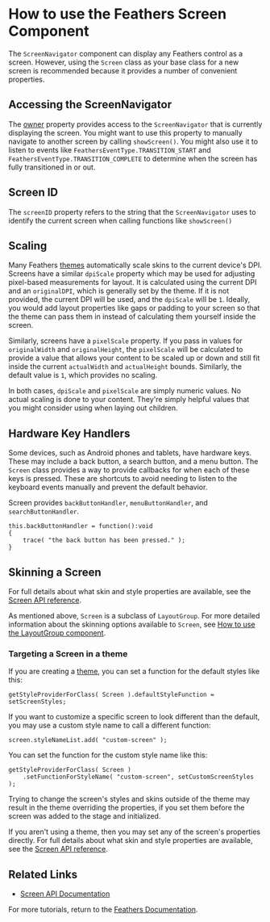 # How to use the Feathers Screen Component

The `ScreenNavigator` component can display any Feathers control as a screen. However, using the `Screen` class as your base class for a new screen is recommended because it provides a number of convenient properties.

## Accessing the ScreenNavigator

The [owner](http://feathersui.com/documentation/feathers/controls/Screen.html#owner) property provides access to the `ScreenNavigator` that is currently displaying the screen. You might want to use this property to manually navigate to another screen by calling `showScreen()`. You might also use it to listen to events like `FeathersEventType.TRANSITION_START` and `FeathersEventType.TRANSITION_COMPLETE` to determine when the screen has fully transitioned in or out.

## Screen ID

The `screenID` property refers to the string that the `ScreenNavigator` uses to identify the current screen when calling functions like `showScreen()`

## Scaling

Many Feathers [themes](themes.html) automatically scale skins to the current device's DPI. Screens have a similar `dpiScale` property which may be used for adjusting pixel-based measurements for layout. It is calculated using the current DPI and an `originalDPI`, which is generally set by the theme. If it is not provided, the current DPI will be used, and the `dpiScale` will be `1`. Ideally, you would add layout properties like gaps or padding to your screen so that the theme can pass them in instead of calculating them yourself inside the screen.

Similarly, screens have a `pixelScale` property. If you pass in values for `originalWidth` and `originalHeight`, the `pixelScale` will be calculated to provide a value that allows your content to be scaled up or down and still fit inside the current `actualWidth` and `actualHeight` bounds. Similarly, the default value is `1`, which provides no scaling.

In both cases, `dpiScale` and `pixelScale` are simply numeric values. No actual scaling is done to your content. They're simply helpful values that you might consider using when laying out children.

## Hardware Key Handlers

Some devices, such as Android phones and tablets, have hardware keys. These may include a back button, a search button, and a menu button. The `Screen` class provides a way to provide callbacks for when each of these keys is pressed. These are shortcuts to avoid needing to listen to the keyboard events manually and prevent the default behavior.

Screen provides `backButtonHandler`, `menuButtonHandler`, and `searchButtonHandler`.

``` code
this.backButtonHandler = function():void
{
    trace( "the back button has been pressed." );
}
```

## Skinning a Screen

For full details about what skin and style properties are available, see the [Screen API reference](http://feathersui.com/documentation/feathers/controls/Screen.html).

As mentioned above, `Screen` is a subclass of `LayoutGroup`. For more detailed information about the skinning options available to `Screen`, see [How to use the LayoutGroup component](layout-group.html).

### Targeting a Screen in a theme

If you are creating a [theme](themes.html), you can set a function for the default styles like this:

``` code
getStyleProviderForClass( Screen ).defaultStyleFunction = setScreenStyles;
```

If you want to customize a specific screen to look different than the default, you may use a custom style name to call a different function:

``` code
screen.styleNameList.add( "custom-screen" );
```

You can set the function for the custom style name like this:

``` code
getStyleProviderForClass( Screen )
    .setFunctionForStyleName( "custom-screen", setCustomScreenStyles );
```

Trying to change the screen's styles and skins outside of the theme may result in the theme overriding the properties, if you set them before the screen was added to the stage and initialized.

If you aren't using a theme, then you may set any of the screen's properties directly. For full details about what skin and style properties are available, see the [Screen API reference](http://feathersui.com/documentation/feathers/controls/Screen.html).

## Related Links

-   [Screen API Documentation](http://feathersui.com/documentation/feathers/controls/Screen.html)

For more tutorials, return to the [Feathers Documentation](index.html).


